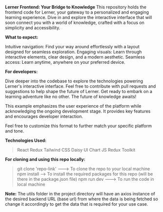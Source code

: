 
**Lerner Frontend: Your Bridge to Knowledge**
This repository holds the frontend code for Lerner, your gateway to a personalized and engaging learning experience. Dive in and explore the interactive interface that will soon connect you with a world of knowledge, crafted with a focus on simplicity and accessibility.

**What to expect:**

Intuitive navigation: Find your way around effortlessly with a layout designed for seamless exploration.
Engaging visuals: Learn through interactive elements, clear design, and a modern aesthetic.
Seamless access: Learn anytime, anywhere on your preferred device.

**For developers:**

Dive deeper into the codebase to explore the technologies powering Lerner's interactive interface.
Feel free to contribute with pull requests and suggestions to help shape the future of Lerner.
Get ready to embark on a learning adventure like no other. The future of knowledge awaits!

This example emphasizes the user experience of the platform while acknowledging the ongoing development stage. It provides key features and encourages developer interaction.

Feel free to customize this format to further match your specific platform and tone.

**Technologies Used:**
> React
> Redux
> Tailwind CSS
> Daisy UI
> Chart JS
> Redux Toolkit

**For cloning and using this repo locally:**
> git clone 'repo-link' ---> To clone the repo to your local machine
> npm install --> To install the required packages for this repo (will be there in the package.json file)
> npm run dev ---> To run the code in local machine

**Note:**
The utils folder in the project directory will have an axios instance of the desired backend URL (base url) from where the data is being fetched so change it accordingly to get the data that is required for your use case.
